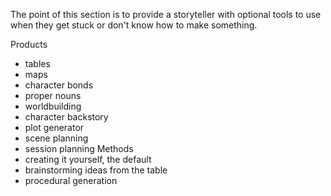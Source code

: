 The point of this section is to provide a storyteller with optional tools to use when they get stuck or don't know how to make something.

Products
- tables
- maps
- character bonds
- proper nouns
- worldbuilding
- character backstory
- plot generator
- scene planning
- session planning
Methods
- creating it yourself, the default
- brainstorming ideas from the table
- procedural generation
